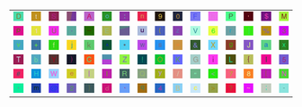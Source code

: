 <table>
<tr>
<td><img src="44.gif"></td>
<td><img src="74.gif"></td>
<td><img src="53.gif"></td>
<td><img src="gr3.gif"></td>
<td><img src="41.gif"></td>
<td><img src="6F.gif"></td>
<td><img src="3A.gif"></td>
<td><img src="6E.gif"></td>
<td><img src="39.gif"></td>
<td><img src="30.gif"></td>
<td><img src="46.gif"></td>
<td><img src="68.gif"></td>
<td><img src="50.gif"></td>
<td><img src="2C.gif"></td>
<td><img src="24.gif"></td>
<td><img src="4D.gif"></td>
</tr>
<tr>
<td><img src="70.gif"></td>
<td><img src="31.gif"></td>
<td><img src="55.gif"></td>
<td><img src="2E.gif"></td>
<td><img src="5F.gif"></td>
<td><img src="45.gif"></td>
<td><img src="gr2.gif"></td>
<td><img src="75.gif"></td>
<td><img src="28.gif"></td>
<td><img src="7A.gif"></td>
<td><img src="56.gif"></td>
<td><img src="36.gif"></td>
<td><img src="72.gif"></td>
<td><img src="5D.gif"></td>
<td><img src="25.gif"></td>
<td><img src="33.gif"></td>
</tr>
<tr>
<td><img src="76.gif"></td>
<td><img src="2B.gif"></td>
<td><img src="66.gif"></td>
<td><img src="6A.gif"></td>
<td><img src="6B.gif"></td>
<td><img src="5E.gif"></td>
<td><img src="2A.gif"></td>
<td><img src="77.gif"></td>
<td><img src="73.gif"></td>
<td><img src="3D.gif"></td>
<td><img src="26.gif"></td>
<td><img src="58.gif"></td>
<td><img src="67.gif"></td>
<td><img src="4A.gif"></td>
<td><img src="61.gif"></td>
<td><img src="78.gif"></td>
</tr>
<tr>
<td><img src="54.gif"></td>
<td><img src="62.gif"></td>
<td><img src="59.gif"></td>
<td><img src="29.gif"></td>
<td><img src="43.gif"></td>
<td><img src="gr1.gif"></td>
<td><img src="5A.gif"></td>
<td><img src="21.gif"></td>
<td><img src="4F.gif"></td>
<td><img src="4B.gif"></td>
<td><img src="47.gif"></td>
<td><img src="69.gif"></td>
<td><img src="4C.gif"></td>
<td><img src="7B.gif"></td>
<td><img src="6C.gif"></td>
<td><img src="35.gif"></td>
</tr>
<tr>
<td><img src="23.gif"></td>
<td><img src="48.gif"></td>
<td><img src="57.gif"></td>
<td><img src="65.gif"></td>
<td><img src="7C.gif"></td>
<td><img src="49.gif"></td>
<td><img src="52.gif"></td>
<td><img src="51.gif"></td>
<td><img src="79.gif"></td>
<td><img src="2F.gif"></td>
<td><img src="22.gif"></td>
<td><img src="3C.gif"></td>
<td><img src="37.gif"></td>
<td><img src="38.gif"></td>
<td><img src="5B.gif"></td>
<td><img src="4E.gif"></td>
</tr>
<tr>
<td><img src="27.gif"></td>
<td><img src="6D.gif"></td>
<td><img src="40.gif"></td>
<td><img src="32.gif"></td>
<td><img src="7D.gif"></td>
<td><img src="64.gif"></td>
<td><img src="60.gif"></td>
<td><img src="71.gif"></td>
<td><img src="34.gif"></td>
<td><img src="42.gif"></td>
<td><img src="63.gif"></td>
<td><img src="3E.gif"></td>
<td><img src="3F.gif"></td>
<td><img src="7E.gif"></td>
<td><img src="3B.gif"></td>
<td><img src="2D.gif"></td>
</tr>
</table>
